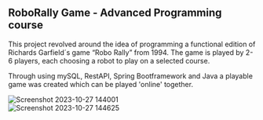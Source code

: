 ## RoboRally Game - Advanced Programming course

This project revolved around the idea of programming a functional edition of Richards Garfield´s game “Robo Rally” from 1994. The game is played by 2-6 players, each choosing a robot to play on a selected course. 

Through using mySQL, RestAPI, Spring Bootframework and Java a playable game was created which can be played 'online' together.

![Screenshot 2023-10-27 144001](https://github.com/ChviChvi/projectproject/assets/91070897/f119d7d3-5af7-4460-abc6-11eac710748c)
</br >
![Screenshot 2023-10-27 144625](https://github.com/ChviChvi/projectproject/assets/91070897/9bb5657a-f41f-4d81-9d74-784de6e99e9f)

